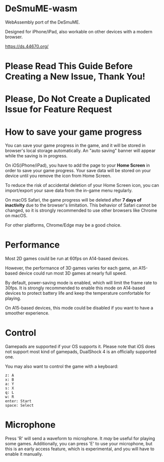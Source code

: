 # DeSmuME-wasm

WebAssembly port of the DeSmuME. 

Designed for iPhone/iPad, also workable on other devices with a modern browser.

https://ds.44670.org/

# Please Read This Guide Before Creating a New Issue, Thank You!

# Please, Do Not Create a Duplicated Issue for Feature Request

# How to save your game progress

You can save your game progress in the game, and it will be stored in browser's local storage automatically. An "auto saving" banner will appear while the saving is in progress.

On iOS(iPhone/iPad), you have to add the page to your **Home Screen** in order to save your game progress. Your save data will be stored on your device until you remove the icon from Home Screen. 

To reduce the risk of accidental deletion of your Home Screen icon, you can import/export your save data from the in-game menu regularly.

On macOS Safari, the game progress will be deleted after **7 days of inactivity** due to the browser's limitation. This behavior of Safari cannot be changed, so it is strongly recommended to use other browsers like Chrome on macOS.

For other platforms, Chrome/Edge may be a good choice.

# Performance

Most 2D games could be run at 60fps on A14-based devices. 

However, the performance of 3D games varies for each game, an A15-based device could run most 3D games at nearly full speed.

By default, power-saving mode is enabled, which will limit the frame rate to 30fps. It is strongly recommended to enable this mode on A14-based devices to protect battery life and keep the temperature comfortable for playing. 

On A15-based devices, this mode could be disabled if you want to have a smoother experience.

# Control

Gamepads are supported if your OS supports it. Please note that iOS does not support most kind of gamepads, DualShock 4 is an officially supported one.

You may also want to control the game with a keyboard:
```
z: A
x: B
a: Y
s: X
q: L
w: R
enter: Start
space: Select
```

# Microphone

Press 'R' will send a waveform to microphone. It *may* be useful for playing some games. Additionally, you can press 'E' to use your microphone, but this is an early access feature, which is experimental, and you will have to enable it manually.
